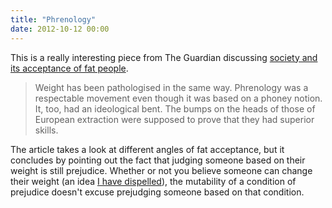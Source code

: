 ```yaml
---
title: "Phrenology"
date: 2012-10-12 00:00
---
```


<p>This is a really interesting piece from The Guardian discussing <a href="http://www.guardian.co.uk/lifeandstyle/2006/jul/09/healthandwellbeing.features">society and its acceptance of fat people</a>.</p>

<blockquote>
  <p>Weight has been pathologised in the same way. Phrenology was a respectable movement even though it was based on a phoney notion. It, too, had an ideological bent. The bumps on the heads of those of European extraction were supposed to prove that they had superior skills.</p>

</blockquote>

<p>The article takes a look at different angles of fat acceptance, but it concludes by pointing out the fact that judging someone based on their weight is still prejudice. Whether or not you believe someone can change their weight (an idea <a href="http://ashfurrow.com/2012/03/society-health-and-the-politics-of-being-fat">I have dispelled</a>), the mutability of a condition of prejudice doesn't excuse prejudging someone based on that condition.</p>

<!-- more -->

